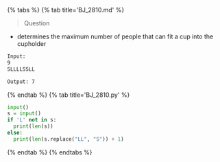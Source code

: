 {% tabs %}
{% tab title='BJ_2810.md' %}

> Question

* determines the maximum number of people that can fit a cup into the cupholder

```txt
Input:
9
SLLLLSSLL

Output: 7
```

{% endtab %}
{% tab title='BJ_2810.py' %}

```py
input()
s = input()
if 'L' not in s:
  print(len(s))
else:
  print(len(s.replace("LL", "S")) + 1)
```

{% endtab %}
{% endtabs %}
